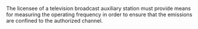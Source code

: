 The licensee of a television broadcast auxiliary station must provide means for measuring the operating frequency in order to ensure that the emissions are confined to the authorized channel.

